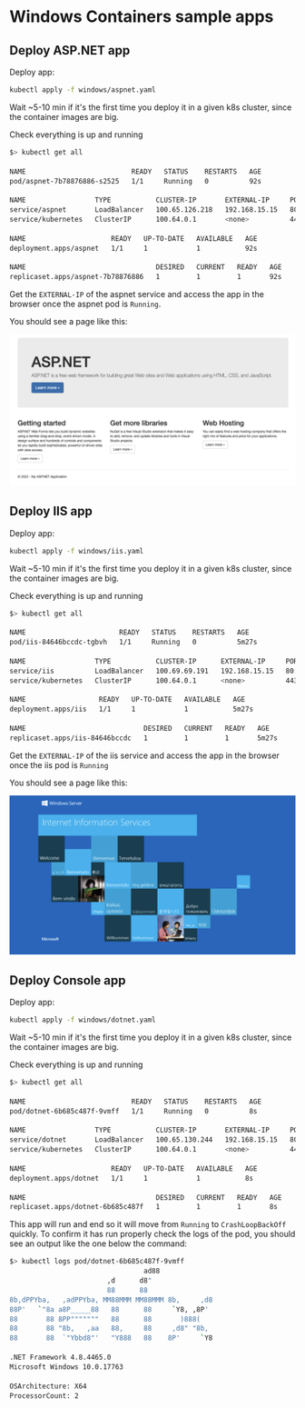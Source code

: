 # Windows Containers sample apps

## Deploy ASP.NET app

Deploy app:
```bash
kubectl apply -f windows/aspnet.yaml
```

Wait ~5-10 min if it's the first time you deploy it in a given k8s cluster, since the container images are big.

Check everything is up and running
```bash
$> kubectl get all

NAME                          READY   STATUS    RESTARTS   AGE
pod/aspnet-7b78876886-s2525   1/1     Running   0          92s

NAME                 TYPE           CLUSTER-IP       EXTERNAL-IP     PORT(S)        AGE
service/aspnet       LoadBalancer   100.65.126.218   192.168.15.15   80:30852/TCP   92s
service/kubernetes   ClusterIP      100.64.0.1       <none>          443/TCP        2d14h

NAME                     READY   UP-TO-DATE   AVAILABLE   AGE
deployment.apps/aspnet   1/1     1            1           92s

NAME                                DESIRED   CURRENT   READY   AGE
replicaset.apps/aspnet-7b78876886   1         1         1       92s
```

Get the `EXTERNAL-IP` of the aspnet service and access the app in the browser once the aspnet pod is `Running`.

You should see a page like this:

![ASP.NET App](/docs/aspnet-landing.png)


## Deploy IIS app

Deploy app:
```bash
kubectl apply -f windows/iis.yaml
```

Wait ~5-10 min if it's the first time you deploy it in a given k8s cluster, since the container images are big.

Check everything is up and running
```bash
$> kubectl get all

NAME                       READY   STATUS    RESTARTS   AGE
pod/iis-84646bccdc-tgbvh   1/1     Running   0          5m27s

NAME                 TYPE           CLUSTER-IP      EXTERNAL-IP     PORT(S)        AGE
service/iis          LoadBalancer   100.69.69.191   192.168.15.15   80:31731/TCP   5m27s
service/kubernetes   ClusterIP      100.64.0.1      <none>          443/TCP        2d14h

NAME                  READY   UP-TO-DATE   AVAILABLE   AGE
deployment.apps/iis   1/1     1            1           5m27s

NAME                             DESIRED   CURRENT   READY   AGE
replicaset.apps/iis-84646bccdc   1         1         1       5m27s
```

Get the `EXTERNAL-IP` of the iis service and access the app in the browser once the iis pod is `Running`

You should see a page like this:

![ASP.NET App](/docs/iis-landing.png)

## Deploy Console app

Deploy app:
```bash
kubectl apply -f windows/dotnet.yaml
```

Wait ~5-10 min if it's the first time you deploy it in a given k8s cluster, since the container images are big.

Check everything is up and running
```bash
$> kubectl get all

NAME                          READY   STATUS    RESTARTS   AGE
pod/dotnet-6b685c487f-9vmff   1/1     Running   0          8s

NAME                 TYPE           CLUSTER-IP       EXTERNAL-IP     PORT(S)        AGE
service/dotnet       LoadBalancer   100.65.130.244   192.168.15.15   80:31346/TCP   8s
service/kubernetes   ClusterIP      100.64.0.1       <none>          443/TCP        2d14h

NAME                     READY   UP-TO-DATE   AVAILABLE   AGE
deployment.apps/dotnet   1/1     1            1           8s

NAME                                DESIRED   CURRENT   READY   AGE
replicaset.apps/dotnet-6b685c487f   1         1         1       8s
```

This app will run and end so it will move from `Running` to `CrashLoopBackOff` quickly.
To confirm it has run properly check the logs of the pod, you should see an output like the one below the command:
```bash
$> kubectl logs pod/dotnet-6b685c487f-9vmff                
                                 ad88
                        ,d      d8"
                        88      88
8b,dPPYba,   ,adPPYba, MM88MMM MM88MMM 8b,     ,d8
88P'   `"8a a8P_____88   88      88     `Y8, ,8P'
88       88 8PP"""""""   88      88       )888(
88       88 "8b,   ,aa   88,     88     ,d8" "8b,
88       88  `"Ybbd8"'   "Y888   88    8P'     `Y8

.NET Framework 4.8.4465.0
Microsoft Windows 10.0.17763 

OSArchitecture: X64
ProcessorCount: 2
```